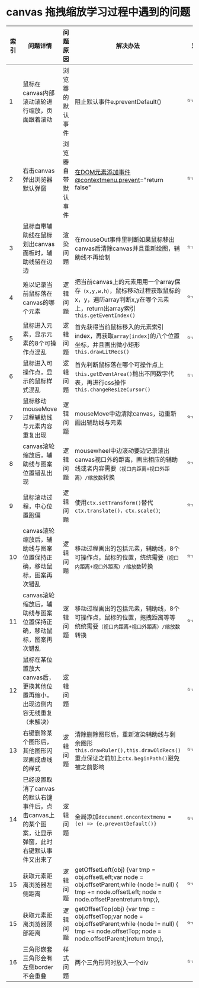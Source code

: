 <!--
 * @Author: yuanaohua
 * @Date: 2021-04-02 16:49:20
 * @FilePath: /demo-vue3/Users/yuanaohua/Desktop/遇到的问题.md
-->
<!--
 * @Descripttion: 
 * @version: 
 * @Author: lzy
 * @Date: 2021-04-02 09:32:09
 * @LastEditors: Please set LastEditors
 * @LastEditTime: 2021-04-02 16:49:11
-->
# canvas 拖拽缩放学习过程中遇到的问题

|索引|问题详情|问题原因|解决办法|难度系数|
|----|----|----|----|----|
|1|鼠标在canvas内部滚动滚轮进行缩放，页面跟着滚动|浏览器的默认事件|阻止默认事件e.preventDefault()|⭐⭐|
|2|右击canvas弹出浏览器默认弹窗|浏览器自带默认事件|在DOM元素添加事件@contextmenu.prevent="return false"|⭐⭐⭐|
|3|鼠标自带辅助线在鼠标划出canvas面板时，辅助线留在边边|渲染问题|在mouseOut事件里判断如果鼠标移出canvas后清除canvas并且重新绘图，辅助线不再绘制|⭐⭐⭐⭐⭐⭐|
|4|难以记录当前鼠标落在canvas的哪个元素|逻辑问题|把当前canvas上的元素用用一个array保存`（x,y,w,h）`，鼠标移动过程获取鼠标的x，y，遍历array判断x,y在哪个元素上，return出array索引`this.getEventIndex()`|⭐⭐⭐⭐⭐|
|5|鼠标进入元素，显示元素的8个可操作点混乱|逻辑问题|首先获得当前鼠标移入的元素索引index，再获取`array[index]`的八个位置坐标，并且画出微小矩形`this.drawLitRecs()`|⭐⭐⭐⭐⭐|
|6|鼠标进入可操作点，显示的鼠标样式混乱|逻辑问题|首先判断鼠标落在哪个可操作点上`this.getEventArea()`抛出不同数字代表，再进行css操作`this.changeResizeCursor()`|⭐⭐⭐⭐⭐|
|7|鼠标移动mouseMove过程辅助线与元素内容重复出现|逻辑问题|mouseMove中边清除canvas，边重新画出辅助线与元素|⭐⭐⭐⭐⭐⭐|
|8|canvas滚轮缩放后，辅助线与图案位置错乱出现|逻辑问题|mousewheel中边滚动要边记录滚出canvas视口外的距离，画出相应的辅助线或者内容需要`（视口内距离+视口外距离）/缩放数`转换|⭐⭐⭐⭐⭐⭐⭐⭐|
|9|鼠标滚动过程，中心位置跑偏|逻辑问题|使用`ctx.setTransform()`替代`ctx.translate()，ctx.scale()`;|⭐⭐⭐⭐⭐⭐|
|10|canvas滚轮缩放后，辅助线与图案位置保持正确，移动鼠标，图案再次错乱|逻辑问题|移动过程画出的包括元素，辅助线，8个可操作点，鼠标的位置，统统需要`（视口内距离+视口外距离）/缩放数`转换|⭐⭐⭐⭐⭐⭐⭐⭐|
|11|canvas滚轮缩放后，辅助线与图案位置保持正确，移动鼠标，图案再次错乱|逻辑问题|移动过程画出的包括元素，辅助线，8个可操作点，鼠标的位置，拖拽距离等等统统需要`（视口内距离+视口外距离）/缩放数`转换|⭐⭐⭐⭐⭐⭐⭐⭐|
|12|鼠标在某位置放大canvas后，更换其他位置再缩小，出现边侧内容无线重复（未解决）|逻辑问题||⭐⭐⭐⭐⭐⭐⭐⭐|
|13|右键删除某个图形后，其他图形闪现画成虚线的样式|逻辑问题|清除删除图形后，重新渲染辅助线与剩余图形`this.drawRuler(),this.drawOldRecs()`重点保证之前加上`ctx.beginPath()`避免被之前影响|⭐⭐⭐⭐⭐⭐|
|14|已经设置取消了canvas的默认右键事件后，点击canvas上的某个图案，让显示弹窗，此时右键默认事件又出来了|逻辑问题|全局添加`document.oncontextmenu = (e) => {e.preventDefault()}`|⭐⭐⭐|
|15|获取元素距离浏览器左侧距离|逻辑问题|getOffsetLeft(obj) {var tmp = obj.offsetLeft;var node = obj.offsetParent;while (node != null) {  tmp += node.offsetLeft;  node = node.offsetParentreturn tmp;},|⭐⭐⭐|
|15|获取元素距离浏览器顶部距离|逻辑问题|getOffsetTop(obj) {var tmp = obj.offsetTop;var node = obj.offsetParent;while (node != null) {  tmp += node.offsetTop;  node = node.offsetParent;}return tmp;},|⭐⭐⭐|
|16|三角形嵌套三角形会有左侧border不会重叠|样式问题|两个三角形同时放入一个div|⭐⭐|
